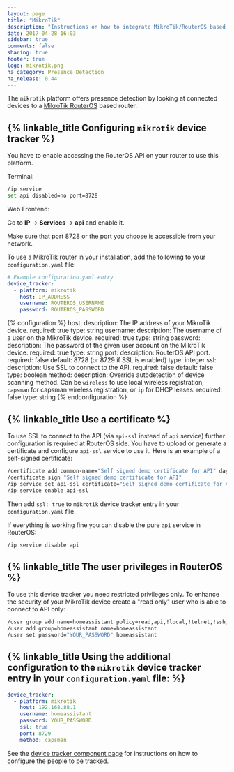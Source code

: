 ```yaml
---
layout: page
title: "MikroTik"
description: "Instructions on how to integrate MikroTik/RouterOS based devices into Home Assistant."
date: 2017-04-28 16:03
sidebar: true
comments: false
sharing: true
footer: true
logo: mikrotik.png
ha_category: Presence Detection
ha_release: 0.44
---
```


The `mikrotik` platform offers presence detection by looking at connected devices to a [MikroTik RouterOS](http://mikrotik.com) based router.

## {% linkable_title Configuring `mikrotik` device tracker %}

You have to enable accessing the RouterOS API on your router to use this platform.

Terminal:

```bash
/ip service
set api disabled=no port=8728
```

Web Frontend:

Go to **IP** -> **Services** -> **api** and enable it.

Make sure that port 8728 or the port you choose is accessible from your network.


To use a MikroTik router in your installation, add the following to your `configuration.yaml` file:

```yaml
# Example configuration.yaml entry
device_tracker:
  - platform: mikrotik
    host: IP_ADDRESS
    username: ROUTEROS_USERNAME
    password: ROUTEROS_PASSWORD
```

{% configuration %}
host:
  description: The IP address of your MikroTik device.
  required: true
  type: string
username:
  description: The username of a user on the MikroTik device.
  required: true
  type: string
password:
  description: The password of the given user account on the MikroTik device.
  required: true
  type: string
port:
  description: RouterOS API port.
  required: false
  default: 8728 (or 8729 if SSL is enabled)
  type: integer
ssl:
  description: Use SSL to connect to the API.
  required: false
  default: false
  type: boolean
method:
  description: Override autodetection of device scanning method. Can be `wireless` to use local wireless registration, `capsman` for capsman wireless registration, or `ip` for DHCP leases.
  required: false
  type: string
{% endconfiguration %}

## {% linkable_title Use a certificate %}

To use SSL to connect to the API (via `api-ssl` instead of `api` service) further configuration is required at RouterOS side. You have to upload or generate a certificate and configure `api-ssl` service to use it. Here is an example of a self-signed certificate:

```bash
/certificate add common-name="Self signed demo certificate for API" days-valid=3650 name="Self signed demo certificate for API" key-usage=digital-signature,key-encipherment,tls-server,key-cert-sign,crl-sign
/certificate sign "Self signed demo certificate for API"
/ip service set api-ssl certificate="Self signed demo certificate for API"
/ip service enable api-ssl
```

Then add `ssl: true` to `mikrotik` device tracker entry in your `configuration.yaml` file.

If everything is working fine you can disable the pure `api` service in RouterOS:

```bash
/ip service disable api
```

## {% linkable_title The user privileges in RouterOS %}

To use this device tracker you need restricted privileges only. To enhance the security of your MikroTik device create a "read only" user who is able to connect to API only:

```bash
/user group add name=homeassistant policy=read,api,!local,!telnet,!ssh,!ftp,!reboot,!write,!policy,!test,!winbox,!password,!web,!sniff,!sensitive,!romon,!dude,!tikapp
/user add group=homeassistant name=homeassistant
/user set password="YOUR_PASSWORD" homeassistant
```

## {% linkable_title Using the additional configuration to the `mikrotik` device tracker entry in your `configuration.yaml` file: %}

```yaml
device_tracker:
  - platform: mikrotik
    host: 192.168.88.1
    username: homeassistant
    password: YOUR_PASSWORD
    ssl: true
    port: 8729
    method: capsman
```

See the [device tracker component page](/components/device_tracker/) for instructions on how to configure the people to be tracked.

